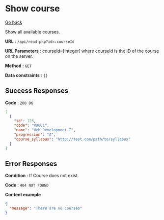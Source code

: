 # Show course

[Go back](../../../README.md)

Show all available courses.

**URL** : `/api/read.php?id=:courseId`

**URL Parameters** : courseId=[integer] where courseId is the ID of the course on the server.

**Method** : `GET`

**Data constraints** : `{}`

## Success Responses

**Code** : `200 OK`

```json
[
  {
    "id": 123,
    "code": "WD001",
    "name": "Web Development I",
    "progression": "A",
    "course_syllabus": "http://test.com/path/to/syllabus"
  }
]
```

## Error Responses

**Condition** : If Course does not exist.

**Code** : `404 NOT FOUND`

**Content example**

```json
{
  "message": "There are no courses"
}
```
